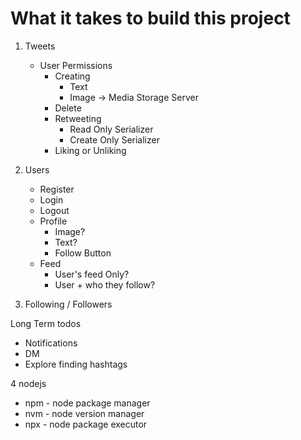 # What it takes to build this project

1. Tweets

   - User Permissions
     - Creating
       - Text
       - Image -> Media Storage Server
     - Delete
     - Retweeting
       - Read Only Serializer
       - Create Only Serializer
     - Liking or Unliking

2. Users

   - Register
   - Login
   - Logout
   - Profile
     - Image?
     - Text?
     - Follow Button
   - Feed
     - User's feed Only?
     - User + who they follow?

3. Following / Followers

Long Term todos

- Notifications
- DM
- Explore finding hashtags

4 nodejs

- npm - node package manager
- nvm - node version manager
- npx - node package executor
